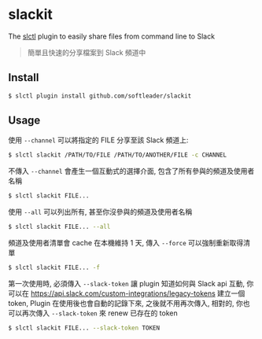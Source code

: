 # slackit

The [slctl](https://github.com/softleader/slctl) plugin to easily share files from command line to Slack

> 簡單且快速的分享檔案到 Slack 頻道中

## Install

```sh
$ slctl plugin install github.com/softleader/slackit
```

## Usage

使用 `--channel` 可以將指定的 FILE 分享至該 Slack 頻道上:

```sh
$ slctl slackit /PATH/TO/FILE /PATH/TO/ANOTHER/FILE -c CHANNEL
```

不傳入 `--channel` 會產生一個互動式的選擇介面, 包含了所有參與的頻道及使用者名稱

```sh
$ slctl slackit FILE...
```

使用 `--all` 可以列出所有, 甚至你沒參與的頻道及使用者名稱

```sh
$ slctl slackit FILE... --all
```

頻道及使用者清單會 cache 在本機維持 1 天, 傳入 `--force` 可以強制重新取得清單

```sh
$ slctl slackit FILE... -f
```

第一次使用時, 必須傳入 `--slack-token` 讓 plugin 知道如何與 Slack api 互動, 你可以在 https://api.slack.com/custom-integrations/legacy-tokens 建立一個 token, Plugin 在使用後也會自動的記錄下來, 之後就不用再次傳入, 相對的, 你也可以再次傳入 `--slack-token` 來 renew 已存在的 token

```sh
$ slctl slackit FILE... --slack-token TOKEN
```
